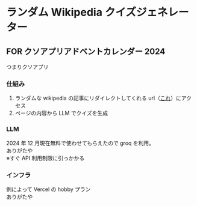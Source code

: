 # ランダム Wikipedia クイズジェネレーター

## FOR クソアプリアドベントカレンダー 2024

つまりクソアプリ

### 仕組み

1. ランダムな wikipedia の記事にリダイレクトしてくれる url（[これ](https://ja.wikipedia.org/wiki/Special:Randompage)）にアクセス
2. ページの内容から LLM でクイズを生成

### LLM

2024 年 12 月現在無料で使わせてもらえたので groq を利用。  
ありがたや  
※すぐ API 利用制限に引っかかる

### インフラ

例によって Vercel の hobby プラン  
ありがたや
